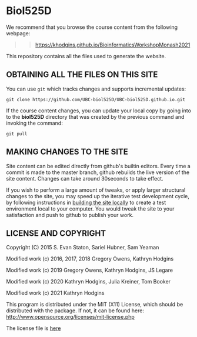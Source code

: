 Biol525D
=======

We recommend that you browse the course content from the following webpage:

>> https://khodgins.github.io/BioinformaticsWorkshopMonash2021


This repository contains all the files used to generate the website.

## OBTAINING ALL THE FILES ON THIS SITE

You can use `git` which tracks changes and supports incremental updates:

    git clone https://github.com/UBC-biol525D/UBC-biol525D.github.io.git

If the course content changes, you can update your local copy by going into to the **biol525D** directory that was created by the previous command and invoking the command:

    git pull

## MAKING CHANGES TO THE SITE

Site content can be edited directly from github's builtin
editors. Every time a commit is made to the master branch, github
rebuilds the live version of the site content. Changes can take around
30seconds to take effect.

If you wish to perform a large amount of tweaks, or apply larger
structural changes to the site, you may speed up the iterative test
development cycle, by following instructions in [building the site
locally](./build-site-locally.md) to create a test environment local
to your computer. You would tweak the site to your satisfaction and
push to github to publish your work.

## LICENSE AND COPYRIGHT

Copyright (C) 2015 S. Evan Staton, Sariel Hubner, Sam Yeaman

Modified work (c) 2016, 2017, 2018 Gregory Owens, Kathryn Hodgins

Modified work (c) 2019 Gregory Owens, Kathryn Hodgins, JS Legare

Modified work (c) 2020 Kathryn Hodgins, Julia Kreiner, Tom Booker

Modified work (c) 2021 Kathryn Hodgins

This program is distributed under the MIT (X11) License, which should
be distributed with the package. If not, it can be found here:
http://www.opensource.org/licenses/mit-license.php

The license file is [here](./LICENSE)
